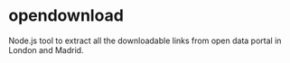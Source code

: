 # opendownload
Node.js tool to extract all the downloadable links from open data portal in London and Madrid. 
